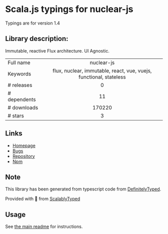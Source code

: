 
# Scala.js typings for nuclear-js

Typings are for version 1.4

## Library description:
Immutable, reactive Flux architecture. UI Agnostic.

|                    |                 |
| ------------------ | :-------------: |
| Full name          | nuclear-js |
| Keywords           | flux, nuclear, immutable, react, vue, vuejs, functional, stateless |
| # releases         | 0 |
| # dependents       | 11 |
| # downloads        | 170220 |
| # stars            | 3 |

## Links
- [Homepage](https://github.com/optimizely/nuclear-js)
- [Bugs](https://github.com/optimizely/nuclear-js/issues)
- [Repository](https://github.com/optimizely/nuclear-js)
- [Npm](https://www.npmjs.com/package/nuclear-js)
    


## Note
This library has been generated from typescript code from [DefinitelyTyped](https://definitelytyped.org).

Provided with :purple_heart: from [ScalablyTyped](https://github.com/oyvindberg/ScalablyTyped)

## Usage
See [the main readme](../../readme.md) for instructions.


